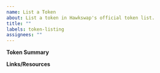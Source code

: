 ```yaml
---
name: List a Token
about: List a token in Hawkswap's official token list.
title: ""
labels: token-listing
assignees: ""
---
```


**Token Summary**

<!--
What is your project? What does your token do?
-->

**Links/Resources**

<!--
Add any links/resources about your project here to help us understand its legitimacy.

Key resources to include:

- A link to the token's GitHub repo
- Contract audits
- Contract verifications on [Sourcify](https://sourcify.dev)
-->
